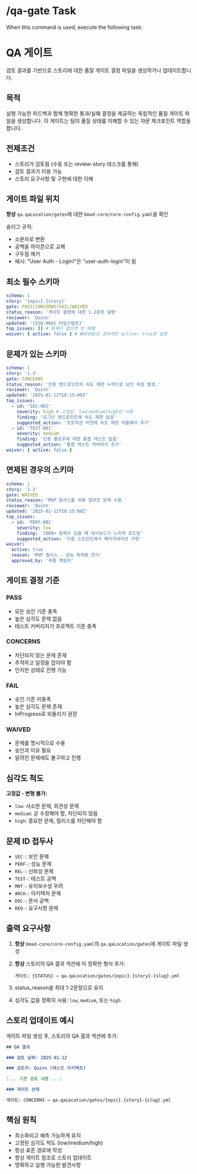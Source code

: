 # /qa-gate Task

When this command is used, execute the following task:

<!-- Powered by BMAD™ Core -->

# QA 게이트

검토 결과를 기반으로 스토리에 대한 품질 게이트 결정 파일을 생성하거나 업데이트합니다.

## 목적

실행 가능한 피드백과 함께 명확한 통과/실패 결정을 제공하는 독립적인 품질 게이트 파일을 생성합니다. 이 게이트는 팀이 품질 상태를 이해할 수 있는 자문 체크포인트 역할을 합니다.

## 전제조건

- 스토리가 검토됨 (수동 또는 review-story 태스크를 통해)
- 검토 결과가 이용 가능
- 스토리 요구사항 및 구현에 대한 이해

## 게이트 파일 위치

**항상** `qa.qaLocation/gates`에 대한 `bmad-core/core-config.yaml`을 확인

슬러그 규칙:

- 소문자로 변환
- 공백을 하이픈으로 교체
- 구두점 제거
- 예시: "User Auth - Login!"은 "user-auth-login"이 됨

## 최소 필수 스키마

```yaml
schema: 1
story: '{epic}.{story}'
gate: PASS|CONCERNS|FAIL|WAIVED
status_reason: '게이트 결정에 대한 1-2문장 설명'
reviewer: 'Quinn'
updated: '{ISO-8601 타임스탬프}'
top_issues: [] # 문제가 없으면 빈 배열
waiver: { active: false } # WAIVED인 경우에만 active: true로 설정
```

## 문제가 있는 스키마

```yaml
schema: 1
story: '1.3'
gate: CONCERNS
status_reason: '인증 엔드포인트의 속도 제한 누락으로 보안 위험 발생.'
reviewer: 'Quinn'
updated: '2025-01-12T10:15:00Z'
top_issues:
  - id: 'SEC-001'
    severity: high # 고정값: low|medium|high만 사용
    finding: '로그인 엔드포인트에 속도 제한 없음'
    suggested_action: '프로덕션 이전에 속도 제한 미들웨어 추가'
  - id: 'TEST-001'
    severity: medium
    finding: '인증 플로우에 대한 통합 테스트 없음'
    suggested_action: '통합 테스트 커버리지 추가'
waiver: { active: false }
```

## 면제된 경우의 스키마

```yaml
schema: 1
story: '1.3'
gate: WAIVED
status_reason: 'MVP 릴리스를 위해 알려진 문제 수용.'
reviewer: 'Quinn'
updated: '2025-01-12T10:15:00Z'
top_issues:
  - id: 'PERF-001'
    severity: low
    finding: '1000+ 항목이 있을 때 대시보드가 느리게 로드됨'
    suggested_action: '다음 스프린트에서 페이지네이션 구현'
waiver:
  active: true
  reason: 'MVP 릴리스 - 성능 최적화 연기'
  approved_by: '제품 책임자'
```

## 게이트 결정 기준

### PASS

- 모든 승인 기준 충족
- 높은 심각도 문제 없음
- 테스트 커버리지가 프로젝트 기준 충족

### CONCERNS

- 차단되지 않는 문제 존재
- 추적하고 일정을 잡아야 함
- 인지한 상태로 진행 가능

### FAIL

- 승인 기준 미충족
- 높은 심각도 문제 존재
- InProgress로 되돌리기 권장

### WAIVED

- 문제를 명시적으로 수용
- 승인과 이유 필요
- 알려진 문제에도 불구하고 진행

## 심각도 척도

**고정값 - 변형 불가:**

- `low`: 사소한 문제, 외관상 문제
- `medium`: 곧 수정해야 함, 차단되지 않음
- `high`: 중요한 문제, 릴리스를 차단해야 함

## 문제 ID 접두사

- `SEC-`: 보안 문제
- `PERF-`: 성능 문제
- `REL-`: 신뢰성 문제
- `TEST-`: 테스트 공백
- `MNT-`: 유지보수성 우려
- `ARCH-`: 아키텍처 문제
- `DOC-`: 문서 공백
- `REQ-`: 요구사항 문제

## 출력 요구사항

1. **항상** `bmad-core/core-config.yaml`의 `qa.qaLocation/gates`에 게이트 파일 생성
2. **항상** 스토리의 QA 결과 섹션에 이 정확한 형식 추가:

   ```text
   게이트: {STATUS} → qa.qaLocation/gates/{epic}.{story}-{slug}.yml
   ```

3. status_reason을 최대 1-2문장으로 유지
4. 심각도 값을 정확히 사용: `low`, `medium`, 또는 `high`

## 스토리 업데이트 예시

게이트 파일 생성 후, 스토리의 QA 결과 섹션에 추가:

```markdown
## QA 결과

### 검토 날짜: 2025-01-12

### 검토자: Quinn (테스트 아키텍트)

[... 기존 검토 내용 ...]

### 게이트 상태

게이트: CONCERNS → qa.qaLocation/gates/{epic}.{story}-{slug}.yml
```

## 핵심 원칙

- 최소화되고 예측 가능하게 유지
- 고정된 심각도 척도 (low/medium/high)
- 항상 표준 경로에 작성
- 항상 게이트 참조로 스토리 업데이트
- 명확하고 실행 가능한 발견사항
